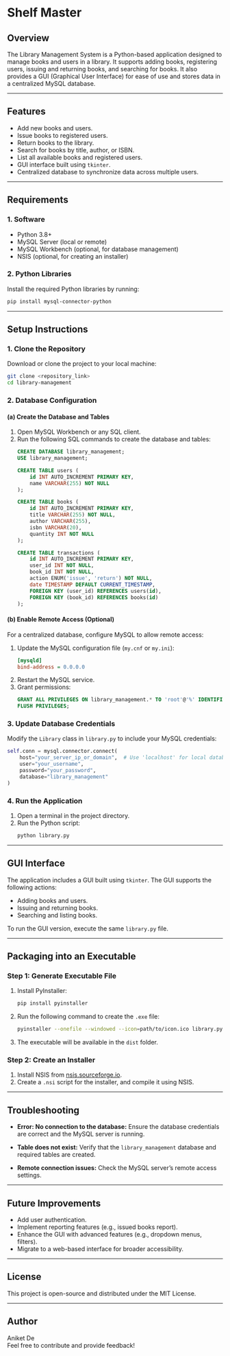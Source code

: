 # Shelf Master

## Overview
The Library Management System is a Python-based application designed to manage books and users in a library. It supports adding books, registering users, issuing and returning books, and searching for books. It also provides a GUI (Graphical User Interface) for ease of use and stores data in a centralized MySQL database.

---

## Features
- Add new books and users.
- Issue books to registered users.
- Return books to the library.
- Search for books by title, author, or ISBN.
- List all available books and registered users.
- GUI interface built using `tkinter`.
- Centralized database to synchronize data across multiple users.

---

## Requirements

### 1. Software
- Python 3.8+
- MySQL Server (local or remote)
- MySQL Workbench (optional, for database management)
- NSIS (optional, for creating an installer)

### 2. Python Libraries
Install the required Python libraries by running:
```bash
pip install mysql-connector-python
```

---

## Setup Instructions

### 1. Clone the Repository
Download or clone the project to your local machine:
```bash
git clone <repository_link>
cd library-management
```

### 2. Database Configuration

#### (a) Create the Database and Tables
1. Open MySQL Workbench or any SQL client.
2. Run the following SQL commands to create the database and tables:
   ```sql
   CREATE DATABASE library_management;
   USE library_management;

   CREATE TABLE users (
       id INT AUTO_INCREMENT PRIMARY KEY,
       name VARCHAR(255) NOT NULL
   );

   CREATE TABLE books (
       id INT AUTO_INCREMENT PRIMARY KEY,
       title VARCHAR(255) NOT NULL,
       author VARCHAR(255),
       isbn VARCHAR(20),
       quantity INT NOT NULL
   );

   CREATE TABLE transactions (
       id INT AUTO_INCREMENT PRIMARY KEY,
       user_id INT NOT NULL,
       book_id INT NOT NULL,
       action ENUM('issue', 'return') NOT NULL,
       date TIMESTAMP DEFAULT CURRENT_TIMESTAMP,
       FOREIGN KEY (user_id) REFERENCES users(id),
       FOREIGN KEY (book_id) REFERENCES books(id)
   );
   ```

#### (b) Enable Remote Access (Optional)
For a centralized database, configure MySQL to allow remote access:
1. Update the MySQL configuration file (`my.cnf` or `my.ini`):
   ```ini
   [mysqld]
   bind-address = 0.0.0.0
   ```
2. Restart the MySQL service.
3. Grant permissions:
   ```sql
   GRANT ALL PRIVILEGES ON library_management.* TO 'root'@'%' IDENTIFIED BY 'your_password';
   FLUSH PRIVILEGES;
   ```

### 3. Update Database Credentials
Modify the `Library` class in `library.py` to include your MySQL credentials:
```python
self.conn = mysql.connector.connect(
    host="your_server_ip_or_domain",  # Use 'localhost' for local databases
    user="your_username",
    password="your_password",
    database="library_management"
)
```

### 4. Run the Application
1. Open a terminal in the project directory.
2. Run the Python script:
   ```bash
   python library.py
   ```

---

## GUI Interface
The application includes a GUI built using `tkinter`. The GUI supports the following actions:
- Adding books and users.
- Issuing and returning books.
- Searching and listing books.

To run the GUI version, execute the same `library.py` file.

---

## Packaging into an Executable

### Step 1: Generate Executable File
1. Install PyInstaller:
   ```bash
   pip install pyinstaller
   ```
2. Run the following command to create the `.exe` file:
   ```bash
   pyinstaller --onefile --windowed --icon=path/to/icon.ico library.py
   ```
3. The executable will be available in the `dist` folder.

### Step 2: Create an Installer
1. Install NSIS from [nsis.sourceforge.io](https://nsis.sourceforge.io/Download).
2. Create a `.nsi` script for the installer, and compile it using NSIS.

---

## Troubleshooting
- **Error: No connection to the database:**
  Ensure the database credentials are correct and the MySQL server is running.

- **Table does not exist:**
  Verify that the `library_management` database and required tables are created.

- **Remote connection issues:**
  Check the MySQL server’s remote access settings.

---

## Future Improvements
- Add user authentication.
- Implement reporting features (e.g., issued books report).
- Enhance the GUI with advanced features (e.g., dropdown menus, filters).
- Migrate to a web-based interface for broader accessibility.

---

## License
This project is open-source and distributed under the MIT License.

---

## Author
Aniket De  
Feel free to contribute and provide feedback!

